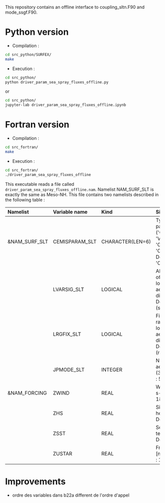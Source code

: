 This repository contains an offline interface to coupling_sltn.F90 and mode_ssgf.F90.

# Python version

* Compilation :
  
```bash
cd src_python/SURFEX/
make
```

* Execution :
  
```bash
cd src_python/
python driver_param_sea_spray_fluxes_offline.py
```

or 

```bash
cd src_python/
jupyter-lab driver_param_sea_spray_fluxes_offline.ipynb
```
  
# Fortran version

* Compilation :
  
```bash
cd src_fortran/
make
```

* Execution :
  
```bash
cd src_fortran/
./driver_param_sea_spray_fluxes_offline
```

This executable reads a file called `driver_param_sea_spray_fluxes_offline.nam`. Namelist NAM_SURF_SLT is exactly the same as Meso-NH. This file contains two namelists described in the following table :

| Namelist      | Variable name  | Kind             | Signification                                                                                     |
|:------------- |:-------------- |:---------------- |:------------------------------------------------------------------------------------------------- |
| &NAM_SURF_SLT | CEMISPARAM_SLT | CHARACTER(LEN=6) | Type of parameterization ('Ova14', 'Vig01', 'OvB21a', 'OvB21b'). Default : 'Ova14'.               |
|               | LVARSIG_SLT    | LOGICAL          | Allow variation of sigma for of lognormal aerosol distributions. Default : .FALSE. (sigma fixed). |
|               | LRGFIX_SLT     | LOGICAL          | Fix geometric radius of lognormal aerosol distributions. Default : .FALSE. (radius variable).     |
|               | JPMODE_SLT     | INTEGER          | Nb of sea salt aerosol modes (3 to 8). Default : 5.                                               |
| &NAM_FORCING  | ZWIND          | REAL             | Wind speed [m s-1]. Default : 18.0.                                                               |
|               | ZHS            | REAL             | Significant wave height [m]. Default : 2.0.                                                       |
|               | ZSST           | REAL             | Sea surface temperature [K]. Default : 293.15                                                     |
|               | ZUSTAR         | REAL             | Friction velocity [m s-1]. Default : 1.6                                                          |

# Improvements

* ordre des variables dans b22a different de l'ordre d'appel
